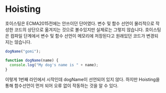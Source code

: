 # Hoisting
호이스팅은 ECMA2015전에는 안쓰이던 단어였다. 변수 및 함수 선언이 물리적으로 작성한 코드의 상단으로 옮겨지는 것으로 볼수있지만 실제로는 그렇지 않습니다. 호이스팅은 컴파일 단계에서 변수 및 함수 선언이 메모리에 저장된다고 원래있던 코드가 변경되지는 않습니다. 
```javascript 
dogName("gomi");

function dogName(name) {
  console.log("My dog's name is " + name);
}
```
이렇게 1번째 라인에서 시작인데 dogName이 선언되어 있지 않다. 하지만 Hoisting을 통해 함수선언이 먼저 되어 오류 없이 작동하는 것을 알 수 있다.
